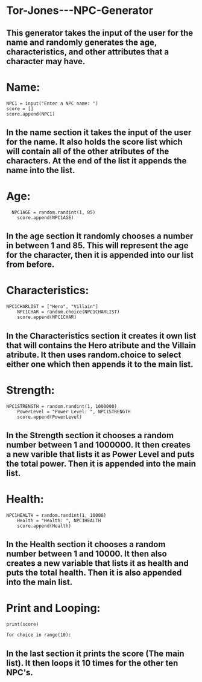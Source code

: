 # Tor-Jones---NPC-Generator

## This generator takes the input of the user for the name and randomly generates the age, characteristics, and other attributes that a character may have.
# Name:

```
NPC1 = input("Enter a NPC name: ") 
score = [] 
score.append(NPC1) 
```
## In the name section it takes the input of the user for the name. It also holds the score list which will contain all of the other atributes of the characters. At the end of the list it appends the name into the list.

# Age:

```
  NPC1AGE = random.randint(1, 85)
    score.append(NPC1AGE)
```
## In the age section it randomly chooses a number in between 1 and 85. This will represent the age for the character, then it is appended into our list from before.

# Characteristics:

```
NPC1CHARLIST = ["Hero", "Villain"] 
    NPC1CHAR = random.choice(NPC1CHARLIST)
    score.append(NPC1CHAR)
```
## In the Characteristics section it creates it own list that will contains the Hero atribute and the Villain atribute. It then uses random.choice to select either one which then appends it to the main list.

# Strength:

```
NPC1STRENGTH = random.randint(1, 1000000)
    PowerLevel = "Power Level: ", NPC1STRENGTH
    score.append(PowerLevel)
```
## In the Strength section it chooses a random number between 1 and 1000000. It then creates a new varible that lists it as Power Level and puts the total power. Then it is appended into the main list.

# Health:

```
NPC1HEALTH = random.randint(1, 10000)
    Health = "Health: ", NPC1HEALTH
    score.append(Health)
```
## In the Health section it chooses a random number between 1 and 10000. It then also creates a new variable that lists it as health and puts the total health. Then it is also appended into the main list.

# Print and Looping:

```
print(score)

for choice in range(10):
```
## In the last section it prints the score (The main list). It then loops it 10 times for the other ten NPC's.
